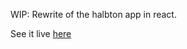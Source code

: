 WIP: Rewrite of the halbton app in react.

See it live [here](https://holgergp.github.io/halbtonReact/)